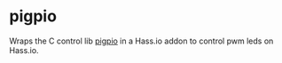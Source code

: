 # pigpio

Wraps the C control lib [pigpio](https://github.com/joan2937/pigpio) in a Hass.io addon to control pwm leds on Hass.io.
